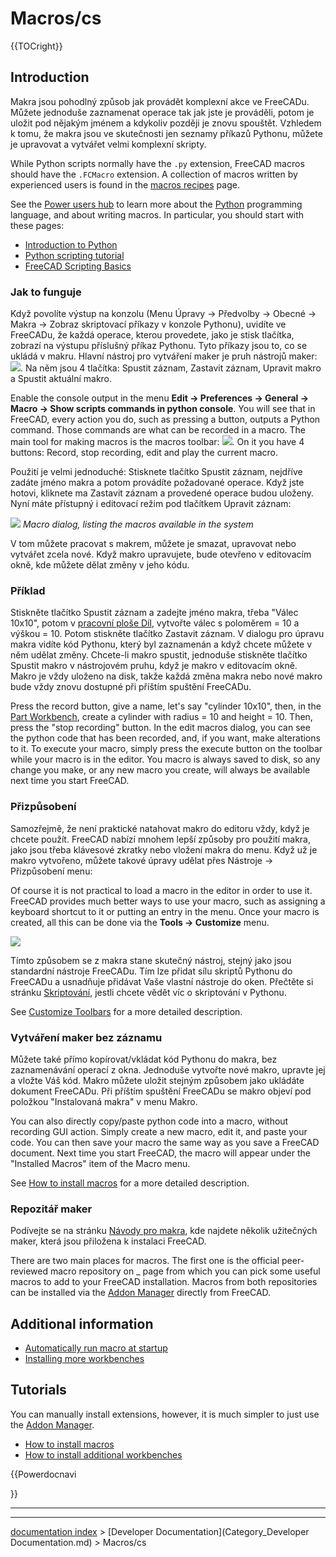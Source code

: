 # Macros/cs
{{TOCright}}

## Introduction


<div class="mw-translate-fuzzy">

Makra jsou pohodlný způsob jak provádět komplexní akce ve FreeCADu. Můžete jednoduše zaznamenat operace tak jak jste je prováděli, potom je uložit pod nějakým jménem a kdykoliv později je znovu spouštět. Vzhledem k tomu, že makra jsou ve skutečnosti jen seznamy příkazů Pythonu, můžete je upravovat a vytvářet velmi komplexní skripty.


</div>

While Python scripts normally have the `.py` extension, FreeCAD macros should have the `.FCMacro` extension. A collection of macros written by experienced users is found in the [macros recipes](Macros_recipes.md) page.

See the [Power users hub](Power_users_hub.md) to learn more about the [Python](Python.md) programming language, and about writing macros. In particular, you should start with these pages:

-   [Introduction to Python](Introduction_to_Python.md)
-   [Python scripting tutorial](Python_scripting_tutorial.md)
-   [FreeCAD Scripting Basics](FreeCAD_Scripting_Basics.md)


<div class="mw-translate-fuzzy">

### Jak to funguje 

Když povolíte výstup na konzolu (Menu Úpravy -\> Předvolby -\> Obecné -\> Makra -\> Zobraz skriptovací příkazy v konzole Pythonu), uvidíte ve FreeCADu, že každá operace, kterou provedete, jako je stisk tlačítka, zobrazí na výstupu příslušný příkaz Pythonu. Tyto příkazy jsou to, co se ukládá v makru. Hlavní nástroj pro vytváření maker je pruh nástrojů maker: ![](images/Macros_toolbar.jpg ). Na něm jsou 4 tlačítka: Spustit záznam, Zastavit záznam, Upravit makro a Spustit aktuální makro.


</div>

Enable the console output in the menu **Edit → Preferences → General → Macro → Show scripts commands in python console**. You will see that in FreeCAD, every action you do, such as pressing a button, outputs a Python command. Those commands are what can be recorded in a macro. The main tool for making macros is the macros toolbar: ![](images/Macros_toolbar.jpg ). On it you have 4 buttons: Record, stop recording, edit and play the current macro.


<div class="mw-translate-fuzzy">

Použití je velmi jednoduché: Stisknete tlačítko Spustit záznam, nejdříve zadáte jméno makra a potom provádíte požadované operace. Když jste hotovi, kliknete ma Zastavit záznam a provedené operace budou uloženy. Nyní máte přístupný i editovací režim pod tlačítkem Upravit záznam:


</div>

![](images/Macros.png ) *Macro dialog, listing the macros available in the system*


<div class="mw-translate-fuzzy">

V tom můžete pracovat s makrem, můžete je smazat, upravovat nebo vytvářet zcela nové. Když makro upravujete, bude otevřeno v editovacím okně, kde můžete dělat změny v jeho kódu.


</div>


<div class="mw-translate-fuzzy">

### Příklad

Stiskněte tlačítko Spustit záznam a zadejte jméno makra, třeba \"Válec 10x10\", potom v [pracovní ploše Díl](Part_Workbench/cs.md), vytvořte válec s poloměrem = 10 a výškou = 10. Potom stiskněte tlačítko Zastavit záznam. V dialogu pro úpravu makra vidíte kód Pythonu, který byl zaznamenán a když chcete můžete v něm udělat změny. Chcete-li makro spustit, jednoduše stiskněte tlačítko Spustit makro v nástrojovém pruhu, když je makro v editovacím okně. Makro je vždy uloženo na disk, takže každá změna makra nebo nové makro bude vždy znovu dostupné při příštím spuštění FreeCADu.


</div>

Press the record button, give a name, let\'s say \"cylinder 10x10\", then, in the [Part Workbench](Part_Workbench.md), create a cylinder with radius = 10 and height = 10. Then, press the \"stop recording\" button. In the edit macros dialog, you can see the python code that has been recorded, and, if you want, make alterations to it. To execute your macro, simply press the execute button on the toolbar while your macro is in the editor. You macro is always saved to disk, so any change you make, or any new macro you create, will always be available next time you start FreeCAD.


<div class="mw-translate-fuzzy">

### Přizpůsobení

Samozřejmě, že není praktické natahovat makro do editoru vždy, když je chcete použít. FreeCAD nabízí mnohem lepší způsoby pro použití makra, jako jsou třeba klávesové zkratky nebo vložení makra do menu. Když už je makro vytvořeno, můžete takové úpravy udělat přes Nástroje -\> Přizpůsobení menu:


</div>

Of course it is not practical to load a macro in the editor in order to use it. FreeCAD provides much better ways to use your macro, such as assigning a keyboard shortcut to it or putting an entry in the menu. Once your macro is created, all this can be done via the **Tools → Customize** menu.

![](images/Macros_config.jpg )


<div class="mw-translate-fuzzy">

Tímto způsobem se z makra stane skutečný nástroj, stejný jako jsou standardní nástroje FreeCADu. Tím lze přidat sílu skriptů Pythonu do FreeCADu a usnadňuje přidávat Vaše vlastní nástroje do oken. Přečtěte si stránku [Skriptování](Scripting/cs.md), jestli chcete vědět víc o skriptování v Pythonu.


</div>

See [Customize Toolbars](Customize_Toolbars.md) for a more detailed description.


<div class="mw-translate-fuzzy">

### Vytváření maker bez záznamu 

Můžete také přímo kopírovat/vkládat kód Pythonu do makra, bez zaznamenávání operací z okna. Jednoduše vytvořte nové makro, upravte jej a vložte Váš kód. Makro můžete uložit stejným způsobem jako ukládáte dokument FreeCADu. Při příštím spuštění FreeCADu se makro objeví pod položkou \"Instalovaná makra\" v menu Makro.


</div>

You can also directly copy/paste python code into a macro, without recording GUI action. Simply create a new macro, edit it, and paste your code. You can then save your macro the same way as you save a FreeCAD document. Next time you start FreeCAD, the macro will appear under the \"Installed Macros\" item of the Macro menu.

See [How to install macros](How_to_install_macros.md) for a more detailed description.


<div class="mw-translate-fuzzy">

### Repozitář maker 

Podívejte se na stránku [Návody pro makra](Macros_recipes/cs.md), kde najdete několik užitečných maker, která jsou přiložena k instalaci FreeCAD.


</div>

There are two main places for macros. The first one is the official peer-reviewed macro repository on _ page from which you can pick some useful macros to add to your FreeCAD installation. Macros from both repositories can be installed via the [Addon Manager](Std_AddonMgr.md) directly from FreeCAD.

## Additional information 

-   [Automatically run macro at startup](Macro_at_Startup.md)
-   [Installing more workbenches](Installing_more_workbenches.md)

## Tutorials

You can manually install extensions, however, it is much simpler to just use the [Addon Manager](Std_AddonMgr.md).

-   [How to install macros](How_to_install_macros.md)
-   [How to install additional workbenches](How_to_install_additional_workbenches.md)


{{Powerdocnavi

}} 

_ _ _

---
[documentation index](../README.md) > [Developer Documentation](Category_Developer Documentation.md) > Macros/cs
